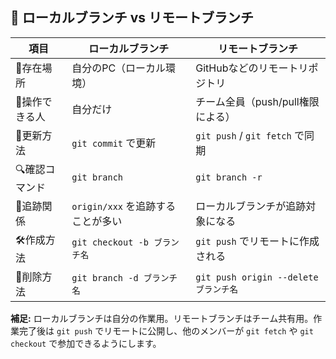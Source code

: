 <h2>🌿 ローカルブランチ vs リモートブランチ</h2>

<table>
  <thead>
    <tr>
      <th>項目</th>
      <th>ローカルブランチ</th>
      <th>リモートブランチ</th>
    </tr>
  </thead>
  <tbody>
    <tr>
      <td>📍存在場所</td>
      <td>自分のPC（ローカル環境）</td>
      <td>GitHubなどのリモートリポジトリ</td>
    </tr>
    <tr>
      <td>👤操作できる人</td>
      <td>自分だけ</td>
      <td>チーム全員（push/pull権限による）</td>
    </tr>
    <tr>
      <td>🔄更新方法</td>
      <td><code>git commit</code> で更新</td>
      <td><code>git push</code> / <code>git fetch</code> で同期</td>
    </tr>
    <tr>
      <td>🔍確認コマンド</td>
      <td><code>git branch</code></td>
      <td><code>git branch -r</code></td>
    </tr>
    <tr>
      <td>🔗追跡関係</td>
      <td><code>origin/xxx</code> を追跡することが多い</td>
      <td>ローカルブランチが追跡対象になる</td>
    </tr>
    <tr>
      <td>🛠️作成方法</td>
      <td><code>git checkout -b ブランチ名</code></td>
      <td><code>git push</code> でリモートに作成される</td>
    </tr>
    <tr>
      <td>🧹削除方法</td>
      <td><code>git branch -d ブランチ名</code></td>
      <td><code>git push origin --delete ブランチ名</code></td>
    </tr>
  </tbody>
</table>

<p><strong>補足:</strong> ローカルブランチは自分の作業用。リモートブランチはチーム共有用。作業完了後は <code>git push</code> でリモートに公開し、他のメンバーが <code>git fetch</code> や <code>git checkout</code> で参加できるようにします。</p>